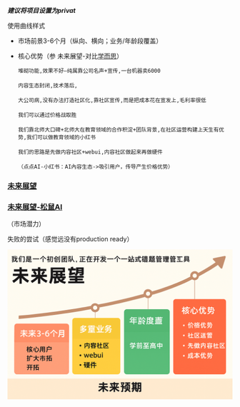 ***建议将项目设置为privat***


使用曲线样式

- 市场前景3-6个月（纵向、横向；业务/年龄段覆盖）

- 核心优势（参 未来展望-对比[学而思](https://www.wolai.com/5dDrFgJ9gukFxDbT3hAejC)）

  ```
  堆砌功能,效果不好—纯属靠公司名声+宣传,一台机器卖6000
  
  内容生态封闭,技术落后,
  
  大公司病,没有办法打造社区化,靠社区宣传,而是把成本花在宣发上,毛利率很低
  
  我们可以通过价格战取胜
  
  我们靠北师大口碑+北师大在教育领域的合作积淀+团队背景,在社区运营构建上天生有优势,我们可以做教育领域的小红书
  
  我们的思路是先做内容社区+webui,内容社区做起来再做硬件
  
  （点点AI-小红书：AI內容生态->吸引用户，传导产生价格优势）
  ```

  

### [未来展望](https://www.wolai.com/fyFH9muTt8CTRRjXFdEZ8B)



### [未来展望-松鼠AI](https://www.wolai.com/tVUMyxku5RbnA4rCsw4BQK)

（市场潜力）


失败的尝试（感觉远没有production ready）

![糟糕的生图](./sample-maybe.png)